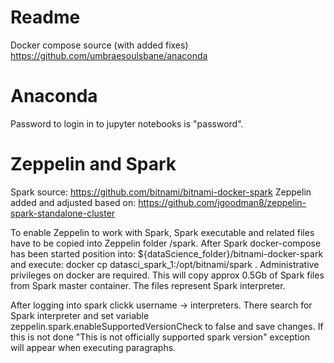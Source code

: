 # Readme

Docker compose source (with added fixes)
https://github.com/umbraesoulsbane/anaconda

# Anaconda
Password to login in to jupyter notebooks is "password".

# Zeppelin and Spark

Spark source:
https://github.com/bitnami/bitnami-docker-spark
Zeppelin added and adjusted based on:
https://github.com/jgoodman8/zeppelin-spark-standalone-cluster

To enable Zeppelin to work with Spark, Spark executable and related files have to be copied into Zeppelin folder /spark. After Spark docker-compose has been started position into:
${dataScience_folder}/bitnami-docker-spark and execute:
docker cp datasci_spark_1:/opt/bitnami/spark .
Administrative privileges on docker are required. This will copy approx 0.5Gb of Spark files from Spark master container. The files represent Spark interpreter.

After logging into spark clickk username -> interpreters. There search for Spark interpreter and set variable zeppelin.spark.enableSupportedVersionCheck to false and save changes. If this is not done "This is not officially supported spark version" exception will appear when executing paragraphs. 